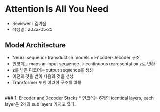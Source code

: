 # Attention Is All You Need   
* Reviewer : 김가윤   
* 작성일 : 2022-05-25   

## Model Architecture   
* Neural sequence transduction models = Encoder-Decoder 구조   
* 인코더는 maps an input sequence -> continuous representation z로 변환   
* z를 받은 디코더는 output sequence를 생성   
* 이전의 것을 받아 다음의 것을 생성   
* Transformer 또한 이러한 구조를 따름   
<br>   
    ### 1. Encoder and Decoder Stacks   
    * 인코더는 6개의 identical layers, each layer은 2개의 sub layers 가지고 있다.